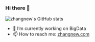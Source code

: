 ### Hi there 👋

![zhangnew's GitHub stats](https://github-readme-stats.vercel.app/api?username=zhangnew&show_icons=true&theme=radical&include_all_commits=true&show=reviews,discussions_started,discussions_answered,prs_merged,prs_merged_percentage)

- 🔭 I’m currently working on BigData
- 📫 How to reach me: [zhangnew.com](https://zhangnew.com)

<!--

![hits](https://hits.zhangnew.com//api/count/hits.gif?url=https://github.com/zhangnew)

**zhangnew/zhangnew** is a ✨ _special_ ✨ repository because its `README.md` (this file) appears on your GitHub profile.

Here are some ideas to get you started:

- 🔭 I’m currently working on ...
- 🌱 I’m currently learning ...
- 👯 I’m looking to collaborate on ...
- 🤔 I’m looking for help with ...
- 💬 Ask me about ...
- 📫 How to reach me: ...
- 😄 Pronouns: ...
- ⚡ Fun fact: ...
-->
